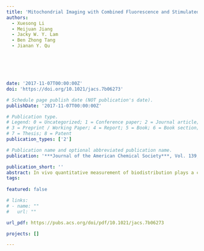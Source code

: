 ```yaml
---
title: 'Mitochondrial Imaging with Combined Fluorescence and Stimulated Raman Scattering Microscopy Using a Probe of the Aggregation-Induced Emission Characteristic'
authors:
  - Xuesong Li
  - Meijuan Jiang
  - Jacky W. Y. Lam
  - Ben Zhong Tang
  - Jianan Y. Qu






date: '2017-11-07T00:00:00Z'
doi: 'https://doi.org/10.1021/jacs.7b06273'

# Schedule page publish date (NOT publication's date).
publishDate: '2017-11-07T00:00:00Z'

# Publication type.
# Legend: 0 = Uncategorized; 1 = Conference paper; 2 = Journal article;
# 3 = Preprint / Working Paper; 4 = Report; 5 = Book; 6 = Book section;
# 7 = Thesis; 8 = Patent
publication_types: ['2']

# Publication name and optional abbreviated publication name.
publication: '***Journal of the American Chemical Society***, Vol. 139, No.47, 17022-17030 (2017)'

publication_short: ''
abstract: In vivo quantitative measurement of biodistribution plays a critical role in the drug/probe development and diagnosis/treatment process monitoring. In this work, we report a probe, named AIE-SRS-Mito, for imaging mitochondria in live cells via fluorescence (FL) and stimulated Raman scattering (SRS) imaging. The probe features an aggregation-induced emission (AIE) characteristic and possesses an enhanced alkyne Raman peak at 2223 cm–1. The dual-mode imaging of AIE-SRS-Mito for selective mitochondrion-targeting was examined on a homemade FL–SRS microscope system. The detection limit of the probe in the SRS imaging was estimated to be 8.5 μM. Due to the linear concentration dependence of SRS and inertness of the alkyne Raman signal to environmental changes, the intracellular distribution of the probe was studied, showing a local concentration of >2.0 mM in the mitochondria matrix, which was >100-fold higher than the incubation concentration. To the best of our knowledge, this is the first time that the local concentration of AIE molecules inside cells has been measured noninvasively and directly. Also, the nonquenching effect of such AIE molecules in cell imaging has been verified by the positive correlation of FL and SRS signals. Our work will encourage the utilization of SRS microscopy for quantitative characterization of FL probes or other nonfluorescent compounds in living biological systems and the development of FL–SRS dual-mode probes for specific biotargets.
tags:
  
featured: false

# links:
# - name: ""
#   url: ""

url_pdf: https://pubs.acs.org/doi/pdf/10.1021/jacs.7b06273

projects: []

---
```





